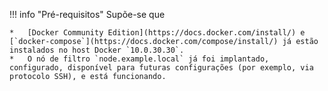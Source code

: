 !!! info "Pré-requisitos"
    Supõe-se que
    
    *   [Docker Community Edition](https://docs.docker.com/install/) e [`docker-compose`](https://docs.docker.com/compose/install/) já estão instalados no host Docker `10.0.30.30`.
    *   O nó de filtro `node.example.local` já foi implantado, configurado, disponível para futuras configurações (por exemplo, via protocolo SSH), e está funcionando.